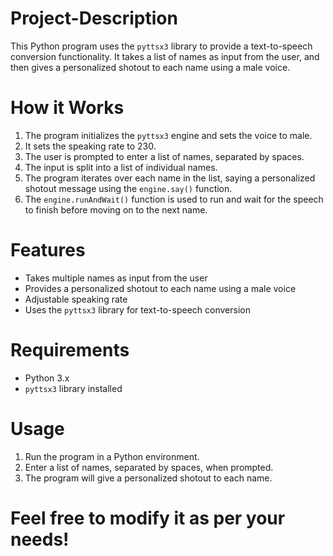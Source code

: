 # Project-Description

This Python program uses the `pyttsx3` library to provide a text-to-speech conversion functionality. It takes a list of names as input from the user, and then gives a personalized shotout to each name using a male voice.

# How it Works
1. The program initializes the `pyttsx3` engine and sets the voice to male.<br>
2. It sets the speaking rate to 230.<br>
3. The user is prompted to enter a list of names, separated by spaces.<br>
4. The input is split into a list of individual names.<br>
5. The program iterates over each name in the list, saying a personalized shotout message using the `engine.say()` function.<br>
6. The `engine.runAndWait()` function is used to run and wait for the speech to finish before moving on to the next name.<br>

# Features
- Takes multiple names as input from the user<br>
- Provides a personalized shotout to each name using a male voice<br>
- Adjustable speaking rate<br>
- Uses the `pyttsx3` library for text-to-speech conversion<br>

# Requirements
- Python 3.x<br>
- `pyttsx3` library installed<br>

# Usage
1. Run the program in a Python environment.<br>
2. Enter a list of names, separated by spaces, when prompted.<br>
3. The program will give a personalized shotout to each name.<br>
# Feel free to modify it as per your needs!
